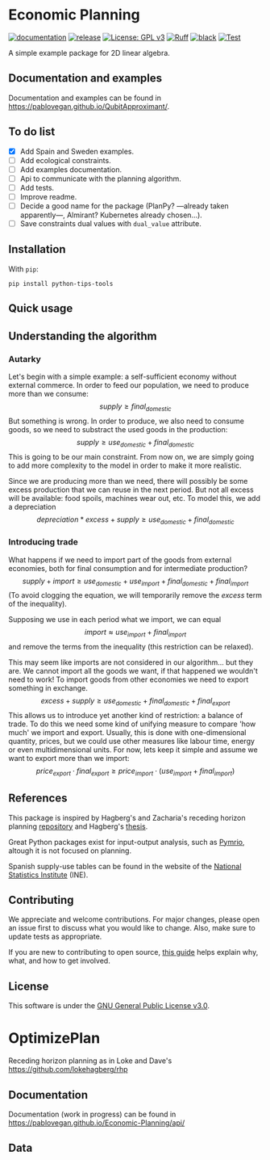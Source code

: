 # Economic Planning

[![documentation](https://img.shields.io/badge/docs-mkdocs%20material-blue.svg?style=flat)](https://pablovegan.github.io/Economic-Planning/)
[![release](https://img.shields.io/github/v/release/pablovegan/python-tips-tools.svg)](https://github.com/pablovegan/Python-tips-tools/releases/latest)
[![License: GPL v3](https://img.shields.io/badge/License-GPLv3-blue.svg)](https://www.gnu.org/licenses/gpl-3.0)
[![Ruff](https://img.shields.io/endpoint?url=https://raw.githubusercontent.com/charliermarsh/ruff/main/assets/badge/v1.json)](https://github.com/charliermarsh/ruff)
[![black](https://img.shields.io/badge/code%20style-black-black)](https://github.com/psf/black)
[![Test](https://github.com/pablovegan/Python-tips-tools/actions/workflows/tests.yml/badge.svg)](https://github.com/pablovegan/Python-tips-tools/actions/workflows/tests.yml)

A simple example package for 2D linear algebra.

## Documentation and examples
Documentation and examples can be found in https://pablovegan.github.io/QubitApproximant/.

## To do list

- [x] Add Spain and Sweden examples.
- [ ] Add ecological constraints.
- [ ] Add examples documentation.
- [ ] Api to communicate with the planning algorithm.
- [ ] Add tests.
- [ ] Improve readme.
- [ ] Decide a good name for the package (PlanPy? —already taken apparently—, Almirant? Kubernetes already chosen...).
- [ ] Save constraints dual values with `dual_value` attribute.

## Installation

With `pip`:
```console
pip install python-tips-tools
```

## Quick usage




## Understanding the algorithm

### Autarky

Let's begin with a simple example: a self-sufficient economy without external commerce. In order to feed our population, we need to produce more than we consume:
$$supply \geq final_{domestic} $$
But something is wrong. In order to produce, we also need to consume goods, so we need to substract the used goods in the production:
$$supply \geq use_{domestic} + final_{domestic} $$
This is going to be our main constraint. From now on, we are simply going to add more complexity to the model in order to make it more realistic.

Since we are producing more than we need, there will possibly be some excess production that we can reuse in the next period. But not all excess will be available: food spoils, machines wear out, etc. To model this, we add a depreciation
$$depreciation * excess + supply \geq use_{domestic} + final_{domestic}$$

### Introducing trade

What happens if we need to import part of the goods from external economies, both for final consumption and for intermediate production? 
$$
supply + import \geq use_{domestic} + use_{import} + final_{domestic} + final_{import}
$$
(To avoid clogging the equation, we will temporarily remove the $excess$ term of the inequality).

Supposing we use in each period what we import, we can equal
$$import \approx use_{import} + final_{import}$$
and remove the terms from the inequality (this restriction can be relaxed). 

This may seem like imports are not considered in our algorithm... but they are. We cannot import all the goods we want, if that happened we wouldn't need to work! To import goods from other economies we need to export something in exchange.
$$excess + supply \geq use_{domestic} + final_{domestic} + final_{export}$$
This allows us to introduce yet another kind of restriction: a balance of trade. To do this we need some kind of unifying measure to compare 'how much' we import and export. Usually, this is done with one-dimensional quantity, prices, but we could use other measures like labour time, energy or even multidimensional units. For now, lets keep it simple and assume we want to export more than we import:
$$
price_{export} \cdot final_{export} \geq price_{import} \cdot (use_{import} + final_{import})
$$


## References

This package is inspired by Hagberg's and Zacharia's receding horizon planning [repository](https://github.com/lokehagberg/rhp) and Hagberg's [thesis](https://www.diva-portal.org/smash/get/diva2:1730354/FULLTEXT01.pdf).

Great Python packages exist for input-output analysis, such as [Pymrio](https://github.com/IndEcol/pymrio), altough it is not focused on planning.

Spanish supply-use tables can be found in the website of the [National Statistics Institute](https://www.ine.es/dyngs/INEbase/en/operacion.htm?c=Estadistica_C&cid=1254736177059&menu=resultados&idp=1254735576581) (INE).



## Contributing

We appreciate and welcome contributions. For major changes, please open an issue first
to discuss what you would like to change. Also, make sure to update tests as appropriate.

If you are new to contributing to open source, [this guide](https://opensource.guide/how-to-contribute/) helps explain why, what, and how to get involved.

## License

This software is under the [GNU General Public License v3.0](https://choosealicense.com/licenses/gpl-3.0/).



# OptimizePlan
Receding horizon planning as in Loke and Dave's
https://github.com/lokehagberg/rhp

## Documentation
Documentation (work in progress) can be found in https://pablovegan.github.io/Economic-Planning/api/

## Data

